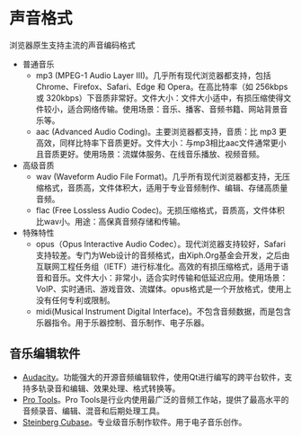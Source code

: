 # 声音格式
浏览器原生支持主流的声音编码格式
+ 普通音乐
  - mp3 (MPEG-1 Audio Layer III)。几乎所有现代浏览器都支持，包括 Chrome、Firefox、Safari、Edge 和 Opera。在高比特率（如 256kbps 或 320kbps）下音质非常好。文件大小：文件大小适中，有损压缩使得文件较小，适合网络传输。使用场景：音乐、播客、音频书籍、网站背景音乐等。
  - aac (Advanced Audio Coding)。主要浏览器都支持，音质：比 mp3 更高效，同样比特率下音质更好。文件大小：与mp3相比aac文件通常更小且音质更好。使用场景：流媒体服务、在线音乐播放、视频音频。
+ 高级音质
  - wav (Waveform Audio File Format)。几乎所有现代浏览器都支持，无压缩格式，音质高，文件体积大，适用于专业音频制作、编辑、存储高质量音频。
  - flac (Free Lossless Audio Codec)。无损压缩格式，音质高，文件体积比wav小。用途：高保真音频存储和传输。
+ 特殊特性
  - opus（Opus Interactive Audio Codec）。现代浏览器支持较好，Safari 支持较差。专门为Web设计的音频格式，由Xiph.Org基金会开发，之后由互联网工程任务组（IETF）进行标准化。高效的有损压缩格式，适用于语音和音乐。文件大小：非常小，适合实时传输和低延迟应用。使用场景：VoIP、实时通讯、游戏音效、流媒体。opus格式是一个开放格式，使用上没有任何专利或限制。
  - midi(Musical Instrument Digital Interface)。不包含音频数据，而是包含乐器指令。用于乐器控制、音乐制作、电子乐器。 
  
## 音乐编辑软件
+ [Audacity](https://www.audacityteam.org/)。功能强大的开源音频编辑软件，使用Qt进行编写的跨平台软件，支持多轨录音和编辑、效果处理、格式转换等。
+ [Pro Tools](https://www.avid.com/pro-tools)。Pro Tools是行业内使用最广泛的音频工作站，提供了最高水平的音频录音、编辑、混音和后期处理工具。
+ [Steinberg Cubase](https://www.steinberg.net/cubase/)。专业级音乐制作软件。用于电子音乐创作。